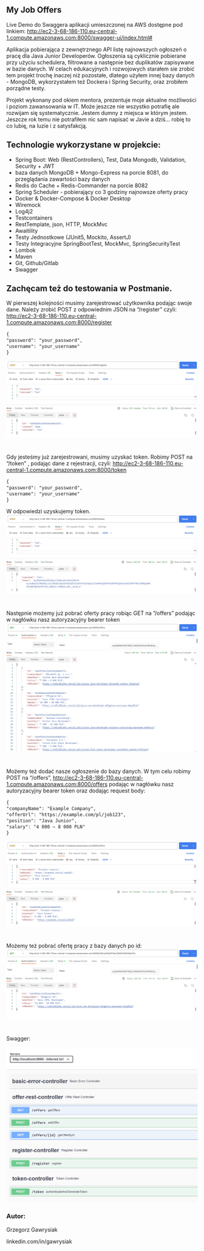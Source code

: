 ## My Job Offers

Live Demo do Swaggera aplikacji umieszczonej na AWS dostępne pod linkiem:
http://ec2-3-68-186-110.eu-central-1.compute.amazonaws.com:8000/swagger-ui/index.html#


Aplikacja pobierająca z zewnętrznego API listę najnowszych ogłoszeń o pracę dla Java Junior Developerów.
Ogłoszenia są cyklicznie pobierane przy użyciu schedulera, filtrowane a następnie bez duplikatów zapisywane w bazie danych.
W celach edukacyjnych i rozwojowych starałem sie zrobić tem projekt trochę inaczej niż pozostałe, dlatego użyłem innej bazy danych - MongoDB, wykorzystałem też Dockera i Spring Security, oraz zrobiłem porządne testy. 

Projekt wykonany pod okiem mentora, prezentuje moje aktualne możliwości i poziom zawansowania w IT. Może jeszcze nie wszystko potrafię ale rozwijam się systematycznie.
Jestem dumny z miejsca w którym jestem. Jeszcze rok temu nie potrafiłem nic sam napisać w Javie a dziś... robię to co lubię, na luzie i z satysfakcją. 


## Technologie wykorzystane w projekcie:

- Spring Boot: Web (RestControllers), Test, Data Mongodb, Validation, Security + JWT
- baza danych MongoDB + Mongo-Express na porcie 8081, do przeglądania zawartości bazy danych
- Redis do Cache + Redis-Commander na porcie 8082
- Spring Scheduler - pobierający co 3 godziny najnowsze oferty pracy
- Docker & Docker-Compose & Docker Desktop
- Wiremock
- Log4j2
- Testcontainers
- RestTemplate, json, HTTP, MockMvc
- Awaitility
- Testy Jednostkowe (JUnit5, Mockito, AssertJ)
- Testy Integracyjne SpringBootTest, MockMvc, SpringSecurityTest
- Lombok
- Maven
- Git, Github/Gitlab
- Swagger


## Zachęcam też do testowania w Postmanie.

W pierwszej kolejności musimy zarejestrować użytkownika podając swoje dane. Należy zrobić  POST z odpowiednim JSON  na “/register” czyli:
http://ec2-3-68-186-110.eu-central-1.compute.amazonaws.com:8000/register
````
{
"password": "your_password",
"username": "your_username"
}
````
![register](architecture/postman/postregister.png)

#
Gdy jesteśmy już zarejestrowani, musimy uzyskać token. Robimy POST na “/token” , podając dane z rejestracji, czyli: http://ec2-3-68-186-110.eu-central-1.compute.amazonaws.com:8000/token
````
{
"password": "your_password",
"username": "your_username"
}
````
W odpowiedzi uzyskujemy token.
![token](architecture/postman/posttoken.png)
#
Następnie możemy już pobrać oferty pracy robiąc GET na “/offers” podając w nagłówku nasz autoryzacyjny bearer token
![get](architecture/postman/getoffers.png)
#
Możemy też dodać nasze ogłoszenie do bazy danych. W tym celu robimy POST na “/offers”,
http://ec2-3-68-186-110.eu-central-1.compute.amazonaws.com:8000/offers  podając w nagłówku nasz autoryzacyjny bearer token oraz dodając request body:
````
{
"companyName": "Example Company",
"offerUrl": "https://example.com/pl/job123",
"position": "Java Junior",
"salary": "4 000 – 8 000 PLN"
}
````
![post](architecture/postman/postoffers.png)
#
Możemy też pobrać ofertę pracy z bazy danych po id:
![get](architecture/postman/getbyid.png)


# 
Swagger:

![Swagger](architecture/swagger.png)



### Autor: 
Grzegorz Gawrysiak 

linkedin.com/in/gawrysiak